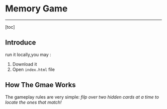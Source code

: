 # Memory Game

---

[toc]

## Introduce

run it locally,you may :
1. Download it
2. Open `index.html` file


## How The Gmae Works
The gameplay rules are very simple:
*filp over two hidden cards at a time to locate the ones that match!*
